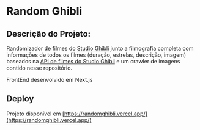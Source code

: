 # Random Ghibli

## Descrição do Projeto:

Randomizador de filmes do [Studio Ghibli](https://studioghibli.com.br/) junto a filmografia completa com informações de todos os filmes (duração, estrelas, descrição, imagem) baseados na [API de filmes do Studio Ghibli](https://github.com/janaipakos/ghibliapi) e um crawler de imagens contido nesse repositório.

FrontEnd desenvolvido em Next.js

## Deploy

Projeto disponível em [https://randomghibli.vercel.app/](https://randomghibli.vercel.app/)

